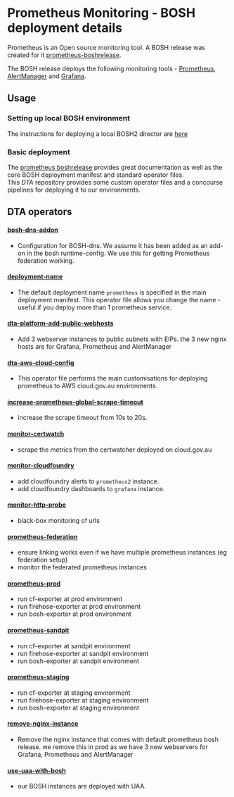 # Prometheus Monitoring - BOSH deployment details

Prometheus is an Open source monitoring tool.  A BOSH release was created for it [prometheus-boshrelease](https://github.com/cloudfoundry-community/prometheus-boshrelease).

The BOSH release deploys the following monitoring tools - [Prometheus](<https://prometheus.io/>), [AlertManager](https://github.com/prometheus/alertmanager) and  [Grafana](<https://grafana.com/>).

## Usage

### Setting up local BOSH environment
The instructions for deploying a local BOSH2 director are [here](https://github.com/cloudfoundry/bosh-deployment)

### Basic deployment
The [prometheus boshrelease](https://github.com/cloudfoundry-community/prometheus-boshrelease) provides great documentation as well as the core BOSH deployment manifest and standard operator files.  
This *DTA* repository provides some custom operator files and a concourse pipelines for deploying it to our environments.

## DTA operators

#### [bosh-dns-addon](operators/bosh-dns-addon.yml)
- Configuration for BOSH-dns. We assume it has been added as an add-on in the bosh runtime-config. We use this for getting Prometheus federation working.

#### [deployment-name](operators/deployment-name.yml)
- The default deployment name `prometheus` is specified in the main deployment manifest.  This operator file allows you change the name - useful if you deploy more than 1 prometheus service.

#### [dta-platform-add-public-webhosts](operators/dta-platform-add-public-webhosts.yml)
- Add 3 webserver instances to public subnets with EIPs.  the 3 new nginx hosts are for Grafana, Prometheus and AlertManager

#### [dta-aws-cloud-config](operators/dta-aws-cloud-config.yml)
- This operator file performs the main customisations for deploying prometheus to AWS cloud.gov.au environments.

#### [increase-prometheus-global-scrape-timeout](operators/increase-prometheus-global-scrape-timeout.yml)
- increase the scrape timeout from 10s to 20s.

#### [monitor-certwatch](operators/monitor-certwatch.yml)
- scrape the metrics from the certwatcher deployed on cloud.gov.au

#### [monitor-cloudfoundry](operators/monitor-cloudfoundry.yml)
- add cloudfoundry alerts to `prometheus2` instance.
- add cloudfoundry dashboards to `grafana` instance.

#### [monitor-http-probe](operators/monitor-http-probe.yml)
- black-box monitoring of urls

#### [prometheus-federation](operators/prometheus-federation.yml)
- ensure linking works even if we have multiple prometheus instances (eg federation setup)
- monitor the federated prometheus instances

#### [prometheus-prod](operators/prometheus-prod.yml)
- run cf-exporter at prod environment
- run firehose-exporter at prod environment
- run bosh-exporter at prod environment

#### [prometheus-sandpit](operators/prometheus-sandpit.yml)
- run cf-exporter at sandpit environment
- run firehose-exporter at sandpit environment
- run bosh-exporter at sandpit environment

#### [prometheus-staging](operators/prometheus-staging.yml)
- run cf-exporter at staging environment
- run firehose-exporter at staging environment
- run bosh-exporter at staging environment

#### [remove-nginx-instance](operators/remove-nginx-instance.yml)
- Remove the nginx instance that comes with default prometheus bosh release.  we remove this in prod as we have 3 new webservers for Grafana, Prometheus and AlertManager


#### [use-uaa-with-bosh](operators/use-uaa-with-bosh.yml)
- our BOSH instances are deployed with UAA.
